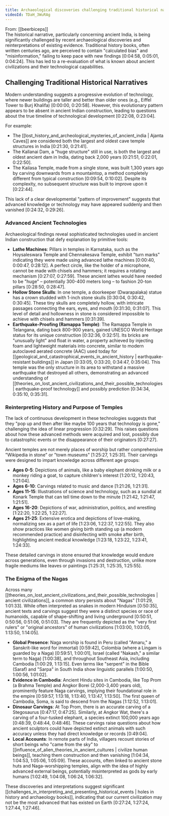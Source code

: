 ```yaml
---
title: Archaeological discoveries challenging traditional historical narratives
videoId: TDaH_3WuRAg
---
```


From: [[beerbiceps]] <br/> 
The historical narrative, particularly concerning ancient India, is being significantly challenged by recent archaeological discoveries and reinterpretations of existing evidence. Traditional history books, often written centuries ago, are perceived to contain "calculated bias" and "misinformation," failing to keep pace with new findings [0:04:58, 0:05:01, 0:04:24]. This has led to a re-evaluation of what is known about ancient civilizations and their technological capabilities.

## Challenging Traditional Historical Narratives

Modern understanding suggests a progressive evolution of technology, where newer buildings are taller and better than older ones (e.g., Eiffel Tower to Burj Khalifa) [0:00:00, 0:20:58]. However, this evolutionary pattern appears to be absent in ancient Indian construction, leading to questions about the true timeline of technological development [0:22:08, 0:23:04].

For example:
*   The [[lost_history_and_archeological_mysteries_of_ancient_india | Ajanta Caves]] are considered both the largest and oldest cave temple structures in India [0:21:30, 0:21:41].
*   The Kallanai Dam, a "huge structure" still in use, is both the largest and oldest ancient dam in India, dating back 2,000 years [0:21:51, 0:22:01, 0:22:50].
*   The Kailasa Temple, made from a single stone, was built 1,300 years ago by carving downwards from a mountaintop, a method completely different from typical construction [0:09:54, 0:10:02]. Despite its complexity, no subsequent structure was built to improve upon it [0:22:44].

This lack of a clear developmental "pattern of improvement" suggests that advanced knowledge or technology may have appeared suddenly and then vanished [0:24:32, 0:29:26].

### Advanced Ancient Technologies

Archaeological findings reveal sophisticated technologies used in ancient Indian construction that defy explanation by primitive tools:

*   **Lathe Machines**: Pillars in temples in Karnataka, such as the Hoysaleswara Temple and Chennakesava Temple, exhibit "turn marks" indicating they were made using advanced lathe machines [0:00:40, 0:00:47, 0:28:12]. A perfect circle, like the holder of a microphone, cannot be made with chisels and hammers; it requires a rotating mechanism [0:27:07, 0:27:59]. These ancient lathes would have needed to be "huge" – potentially 300-400 meters long – to fashion 20-ton pillars [0:28:50, 0:28:47].
*   **Hollow Stone Skulls**: In one temple, a doorkeeper (Dwarapalaka) statue has a crown studded with 1-inch stone skulls [0:30:04, 0:30:42, 0:30:45]. These tiny skulls are completely hollow, with intricate passages connecting the ears, eyes, and mouth [0:31:30, 0:31:07]. This level of detail and hollowness in stone is considered impossible to achieve with chisels and hammers [0:31:39].
*   **Earthquake-Proofing (Ramappa Temple)**: The Ramappa Temple in Telangana, dating back 800-900 years, gained UNESCO World Heritage status for its unique construction [0:32:36, 0:32:51]. Its bricks are "unusually light" and float in water, a property achieved by injecting foam and lightweight materials into concrete, similar to modern autoclaved aerated concrete (AAC) used today for [[geological_and_catastrophical_events_in_ancient_history | earthquake-resistant buildings]] in Japan [0:33:05, 0:33:20, 0:34:47, 0:35:04]. This temple was the only structure in its area to withstand a massive earthquake that destroyed all others, demonstrating an advanced understanding of [[theories_on_lost_ancient_civilizations_and_their_possible_technologies | earthquake-proof technology]] and possibly prediction [0:34:34, 0:35:10, 0:35:31].

### Reinterpreting History and Purpose of Temples

The lack of continuous development in these technologies suggests that they "pop up and then after like maybe 100 years that technology is gone," challenging the idea of linear progression [0:32:29]. This raises questions about how these advanced methods were acquired and lost, possibly due to catastrophic events or the disappearance of their originators [0:27:27].

Ancient temples are not merely places of worship but rather comprehensive "Wikipedia in stone" or "town museums" [1:25:27, 1:25:31]. Their carvings were designed to impart knowledge across different age groups:
*   **Ages 0-5**: Depictions of animals, like a baby elephant drinking milk or a monkey riding a goat, to capture children's interest [1:20:12, 1:20:43, 1:21:04].
*   **Ages 6-10**: Carvings related to music and dance [1:21:26, 1:21:31].
*   **Ages 11-15**: Illustrations of science and technology, such as a sundial at Konark Temple that can tell time down to the minute [1:21:42, 1:21:47, 1:21:51].
*   **Ages 16-20**: Depictions of war, administration, politics, and wrestling [1:22:20, 1:22:25, 1:22:27].
*   **Ages 21-25**: Extensive erotica and depictions of love-making, normalizing sex as a part of life [1:23:06, 1:22:37, 1:22:55]. They also show practices like women giving birth standing up (a modern recommended practice) and disinfecting with smoke after birth, highlighting ancient medical knowledge [1:23:18, 1:23:22, 1:23:41, 1:24:33].

These detailed carvings in stone ensured that knowledge would endure across generations, even through invasions and destruction, unlike more fragile mediums like leaves or paintings [1:25:31, 1:25:35, 1:25:55].

### The Enigma of the Nagas

Across many [[theories_on_lost_ancient_civilizations_and_their_possible_technologies | ancient civilizations]], a common story persists about "Nagas" [1:01:29, 1:01:33]. While often interpreted as snakes in modern Hinduism [0:50:35], ancient texts and carvings suggest they were a distinct species or race of humanoids, capable of shape-shifting and living underground [0:50:51, 0:50:56, 0:51:06, 0:51:03]. They are frequently depicted as the "very first rulers" or "original ancestors" of human civilizations [1:03:00, 1:03:05, 1:13:50, 1:14:05].

*   **Global Presence**: Naga worship is found in Peru (called "Amaru," a Sanskrit-like word for immortal) [0:59:42], Colombia (where a Lingam is guarded by a Naga) [0:59:51, 1:00:01], Israel (called "Nakash," a similar term to Naga) [1:00:38], and throughout Southeast Asia, including Cambodia [1:00:29, 1:13:15]. Even terms like "serpent" in the Bible (Saraf) and "Sarpa" in South India show linguistic parallels [1:00:50, 1:00:56, 1:01:02].
*   **Evidence in Cambodia**: Ancient Hindu sites in Cambodia, like Top Prom (a Brahma Temple) and Angkor Borei (2,000-3,400 years old), prominently feature Naga carvings, implying their foundational role in the empire [0:59:57, 1:13:18, 1:13:40, 1:13:47, 1:13:50]. The first queen of Cambodia, Soma, is said to descend from the Nagas [1:12:52, 1:13:01].
*   **Dinosaur Carvings**: At Top Prom, there is an accurate carving of a Stegosaurus [0:47:17, 0:47:25]. Similarly, at Angkor Wat, there's a carving of a four-tusked elephant, a species extinct 100,000 years ago [0:48:39, 0:48:44, 0:48:46]. These carvings raise questions about how ancient sculptors could have depicted extinct animals with such accuracy unless they had direct knowledge or records [0:49:04].
*   **Local Accounts**: In remote parts of India, villagers recount stories of short beings who "came from the sky" to [[influence_of_alien_theories_in_ancient_cultures | civilize human beings]], teaching them construction and then vanishing [1:04:34, 1:04:53, 1:05:06, 1:05:09]. These accounts, often linked to ancient stone huts and Naga-worshipping temples, align with the idea of highly advanced external beings, potentially misinterpreted as gods by early humans [1:02:49, 1:04:08, 1:06:24, 1:06:32].

These discoveries and interpretations suggest significant [[challenges_in_interpreting_and_presenting_historical_events | holes in history and archaeology books]], indicating that our current civilization may not be the most advanced that has existed on Earth [0:27:24, 1:27:24, 1:27:44, 1:27:46].